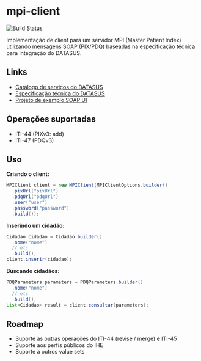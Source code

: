 # mpi-client

![Build Status](https://github.com/laboratoriobridge/mpi-client/actions/workflows/maven.yml/badge.svg)

Implementação de client para um servidor MPI (Master Patient Index) utilizando mensagens SOAP (PIX/PDQ) baseadas na especificação técnica para integração do DATASUS.

## Links

- [Catálogo de serviços do DATASUS](http://datasus.saude.gov.br/interoperabilidade/catalogo-de-servicos)
- [Especificação técnica do DATASUS](http://datasus.saude.gov.br/images/Interoperabilidade/Especificacao%20Tecnica%20para%20Integracao%20PIX-PDQ%20com%20o%20Cartao%20Nacional%20de%20Saude%20v5%2020.pdf)
- [Projeto de exemplo SOAP UI](http://datasus.saude.gov.br/images/Interoperabilidade/IHE-MS.zip)

## Operações suportadas

- ITI-44 (PIXv3: add)
- ITI-47 (PDQv3)

## Uso

**Criando o client:**
```java
MPIClient client = new MPIClient(MPIClientOptions.builder()
  .pixUrl("pixUrl")
  .pdqUrl("pdqUrl")
  .user("user")
  .password("password")
  .build());
```

**Inserindo um cidadão:**
```java
Cidadao cidadao = Cidadao.builder()
  .nome("nome")
  // etc
  .build();
client.inserir(cidadao);
```

**Buscando cidadãos:**
```java
PDQParameters parameters = PDQParameters.builder()
  .nome("nome")
  // etc
  .build();
List<Cidadao> result = client.consultar(parameters);
```

## Roadmap
- Suporte às outras operações do ITI-44 (revise / merge) e ITI-45
- Suporte aos perfis públicos do IHE
- Suporte à outros value sets
​
